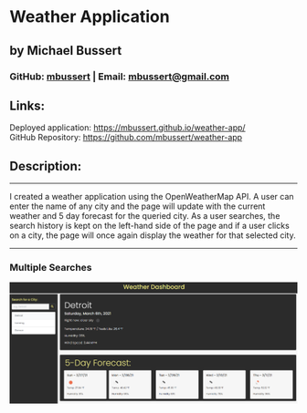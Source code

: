 # Weather Application
## by Michael Bussert
### GitHub: [mbussert](https://github.com/mbussert) | Email: mbussert@gmail.com

## Links:
Deployed application: https://mbussert.github.io/weather-app/  
GitHub Repository: https://github.com/mbussert/weather-app 

## Description:
---------------------------------
I created a weather application using the OpenWeatherMap API. A user can enter the name of any city and the page will update with the current weather and 5 day forecast for the queried city. As a user searches, the search history is kept on the left-hand side of the page and if a user clicks on a city, the page will once again display the weather for that selected city.

----------------------------------------
### Multiple Searches
![Pageload](./ss1.png)
